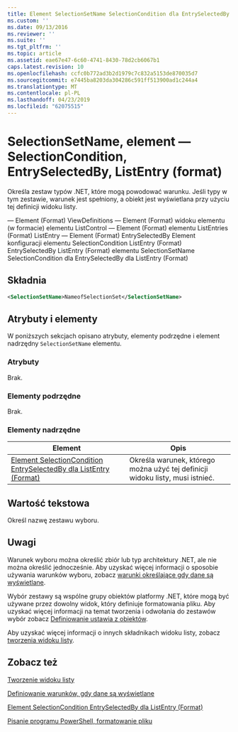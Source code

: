```yaml
---
title: Element SelectionSetName SelectionCondition dla EntrySelectedBy dla ListEntry (Format) | Dokumentacja firmy Microsoft
ms.custom: ''
ms.date: 09/13/2016
ms.reviewer: ''
ms.suite: ''
ms.tgt_pltfrm: ''
ms.topic: article
ms.assetid: eae67e47-6c60-4741-8430-78d2cb6067b1
caps.latest.revision: 10
ms.openlocfilehash: ccfc0b772ad3b2d1979c7c832a5153de870035d7
ms.sourcegitcommit: e7445ba8203da304286c591ff513900ad1c244a4
ms.translationtype: MT
ms.contentlocale: pl-PL
ms.lasthandoff: 04/23/2019
ms.locfileid: "62075515"
---
```

# <a name="selectionsetname-element-for-selectioncondition-for-entryselectedby-for-listentry-format"></a>SelectionSetName, element — SelectionCondition, EntrySelectedBy, ListEntry (format)

Określa zestaw typów .NET, które mogą powodować warunku. Jeśli typy w tym zestawie, warunek jest spełniony, a obiekt jest wyświetlana przy użyciu tej definicji widoku listy.

— Element (Format) ViewDefinitions — Element (Format) widoku elementu (w formacie) elementu ListControl — Element (Format) elementu ListEntries (Format) ListEntry — Element (Format) EntrySelectedBy Element konfiguracji elementu SelectionCondition ListEntry (Format) EntrySelectedBy ListEntry (Format) elementu SelectionSetName SelectionCondition dla EntrySelectedBy dla ListEntry (Format)

## <a name="syntax"></a>Składnia

```xml
<SelectionSetName>NameofSelectionSet</SelectionSetName>
```

## <a name="attributes-and-elements"></a>Atrybuty i elementy

W poniższych sekcjach opisano atrybuty, elementy podrzędne i element nadrzędny `SelectionSetName` elementu.

### <a name="attributes"></a>Atrybuty

Brak.

### <a name="child-elements"></a>Elementy podrzędne

Brak.

### <a name="parent-elements"></a>Elementy nadrzędne

|Element|Opis|
|-------------|-----------------|
|[Element SelectionCondition EntrySelectedBy dla ListEntry (Format)](./selectioncondition-element-for-entryselectedby-for-listcontrol-format.md)|Określa warunek, którego można użyć tej definicji widoku listy, musi istnieć.|

## <a name="text-value"></a>Wartość tekstowa

Określ nazwę zestawu wyboru.

## <a name="remarks"></a>Uwagi

Warunek wyboru można określić zbiór lub typ architektury .NET, ale nie można określić jednocześnie. Aby uzyskać więcej informacji o sposobie używania warunków wyboru, zobacz [warunki określające gdy dane są wyświetlane](./defining-conditions-for-displaying-data.md).

Wybór zestawy są wspólne grupy obiektów platformy .NET, które mogą być używane przez dowolny widok, który definiuje formatowania pliku. Aby uzyskać więcej informacji na temat tworzenia i odwołania do zestawów wybór zobacz [Definiowanie ustawia z obiektów](./defining-selection-sets.md).

Aby uzyskać więcej informacji o innych składnikach widoku listy, zobacz [tworzenia widoku listy](./creating-a-list-view.md).

## <a name="see-also"></a>Zobacz też

[Tworzenie widoku listy](./creating-a-list-view.md)

[Definiowanie warunków, gdy dane są wyświetlane](./defining-conditions-for-displaying-data.md)

[Element SelectionCondition EntrySelectedBy dla ListEntry (Format)](./selectioncondition-element-for-entryselectedby-for-listcontrol-format.md)

[Pisanie programu PowerShell, formatowanie pliku](./writing-a-powershell-formatting-file.md)
